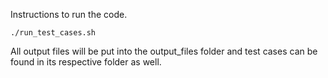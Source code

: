 Instructions to run the code. 

```shell
./run_test_cases.sh
```

All output files will be put into the output_files folder and test cases can be found in its respective folder as well. 
